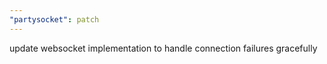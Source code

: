 ```yaml
---
"partysocket": patch
---
```


update websocket implementation to handle connection failures gracefully
